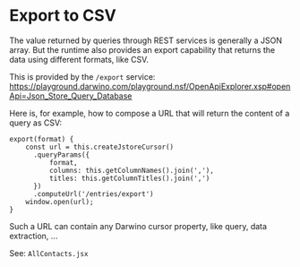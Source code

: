# Export to CSV

The value returned by queries through REST services is generally a JSON array. But the runtime also provides an export capability that returns the data using different formats, like CSV.

This is provided by the `/export` service: https://playground.darwino.com/playground.nsf/OpenApiExplorer.xsp#openApi=Json_Store_Query_Database

Here is, for example, how to compose a URL that will return the content of a query as CSV:

    export(format) {
        const url = this.createJstoreCursor()
          .queryParams({
              format, 
              columns: this.getColumnNames().join(','),
              titles: this.getColumnTitles().join(',')
          })
          .computeUrl('/entries/export')
        window.open(url); 
    }
    
Such a URL can contain any Darwino cursor property, like query, data extraction, ...

See: `AllContacts.jsx`